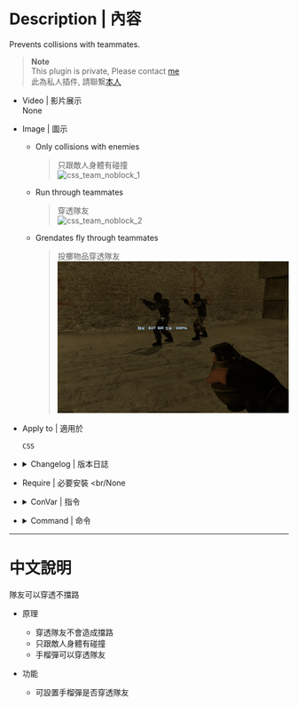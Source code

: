 # Description | 內容
Prevents collisions with teammates.

> __Note__ <br/>
This plugin is private, Please contact [me](https://github.com/fbef0102/Game-Private_Plugin#私人插件列表-private-plugins-list)<br/>
此為私人插件, 請聯繫[本人](https://github.com/fbef0102/Game-Private_Plugin#私人插件列表-private-plugins-list)

* Video | 影片展示
<br/>None

* Image | 圖示
	* Only collisions with enemies
        > 只跟敵人身體有碰撞
        <br/>![css_team_noblock_1](image/css_team_noblock_1.gif)
	* Run through teammates
        > 穿透隊友
        <br/>![css_team_noblock_2](image/css_team_noblock_2.gif)
	* Grendates fly through teammates
        > 投擲物品穿透隊友
        <br/>![css_team_noblock_3](image/css_team_noblock_3.gif)

* Apply to | 適用於
    ```
    CSS
    ```

* <details><summary>Changelog | 版本日誌</summary>

	```php
	//tigerox @ 2011
	//HarryPotter @ 2023
	```
    * v1.1h (2023-3-8)
        * Grenades just fly through your own teammates.

    * v1.0h (2023-3-6)
	    * Remake code
        * Fix warnings when compiling on SourceMod 1.11.
        * Prevents grendates from stuck in teamamtes

    * v2.0 
        * [Original Plugin by tigerox](https://forums.alliedmods.net/showthread.php?t=148599)
</details>

* Require | 必要安裝
<br/None

* <details><summary>ConVar | 指令</summary>

    * cfg/sourcemod/css_team_noblock.cfg
        ```php
        // 0=Plugin off, 1=Plugin on.
        css_team_noblock_enable "1"

        // If 1, Grenades just fly through your own teammates.
        css_team_noblock_grenade_enable "1"
        ```
</details>

* <details><summary>Command | 命令</summary>
    
    None
</details>

- - - -
# 中文說明
隊友可以穿透不擋路

* 原理
	* 穿透隊友不會造成擋路
    * 只跟敵人身體有碰撞
	* 手榴彈可以穿透隊友

* 功能
    * 可設置手榴彈是否穿透隊友


